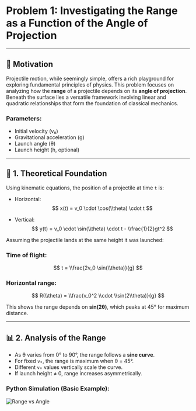 # Problem 1: Investigating the Range as a Function of the Angle of Projection

---

## 🎯 Motivation

Projectile motion, while seemingly simple, offers a rich playground for exploring fundamental principles of physics. This problem focuses on analyzing how the **range** of a projectile depends on its **angle of projection**. Beneath the surface lies a versatile framework involving linear and quadratic relationships that form the foundation of classical mechanics.

### Parameters:
- Initial velocity (v₀)
- Gravitational acceleration (g)
- Launch angle (θ)
- Launch height (h, optional)

---

## 📘 1. Theoretical Foundation

Using kinematic equations, the position of a projectile at time `t` is:

- Horizontal:  
  $$ x(t) = v_0 \cdot \cos(\\theta) \cdot t $$

- Vertical:  
  $$ y(t) = v_0 \cdot \sin(\\theta) \cdot t - \\frac{1}{2}gt^2 $$

Assuming the projectile lands at the same height it was launched:

### Time of flight:
$$ t = \\frac{2v_0 \sin(\\theta)}{g} $$

### Horizontal range:
$$ R(\\theta) = \\frac{v_0^2 \\cdot \\sin(2\\theta)}{g} $$

This shows the range depends on **sin(2θ)**, which peaks at 45° for maximum distance.

---

## 📊 2. Analysis of the Range

- As θ varies from 0° to 90°, the range follows a **sine curve**.
- For fixed `v₀`, the range is maximum when θ = 45°.
- Different `v₀` values vertically scale the curve.
- If launch height ≠ 0, range increases asymmetrically.

### Python Simulation (Basic Example):

![Range vs Angle](../../_pics/range_vs_angle.png)
